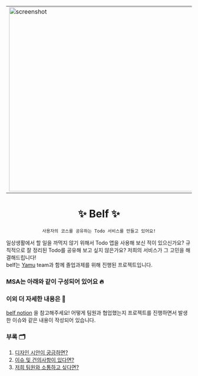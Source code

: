 <p align="center">
  <table align="center">
    <tbody>
      <tr>
        <td>
          <img src="https://user-images.githubusercontent.com/63892989/144641795-319226e1-b98a-4876-be67-e1d14c11d8a3.png" alt="screenshot" width="500" />
        </td>
        <td>
          <img src="https://user-images.githubusercontent.com/63892989/144641821-b6e00be9-350f-433d-9d36-951241ddaf71.png" alt="screenshot" width="500" />
        </td>
      </tr>
    </tbody>
  </table>
  <h1 align="center">
    ✨ Belf ✨
  </h1>
</p>
<div align="center">

`사용자의 코스를 공유하는 Todo 서비스를 만들고 있어요!`

</div>
<p>

일상생활에서 할 일을 까먹지 않기 위해서 Todo 앱을 사용해 보신 적이 있으신가요? 규칙적으로 잘 정리된 Todo를 공유해 보고 싶지 않은가요? 저희의 서비스가 그 고민을 해결해드립니다!  
belf는 [Yamu](https://github.com/orgs/belf-kr/teams/yamu) team과 함께 졸업과제를 위해 진행된 프로젝트입니다.

</p>

### MSA는 아래와 같이 구성되어 있어요 🔥

### 이외 더 자세한 내용은 🤔

[belf notion](https://suave-bush-085.notion.site/Belf-27b87963790b4e43baae2e0c3c6ae123) 을 참고해주세요!
어떻게 팀원과 협업했는지 프로젝트를 진행하면서 발생한 이슈와 같은 내용이 작성되어 있습니다.

### 부록 🗂

1. [디자인 시안이 궁금하면?]()
1. [이슈 및 건의사항이 있다면?]()
1. [저희 팀원와 소통하고 싶다면?]()
